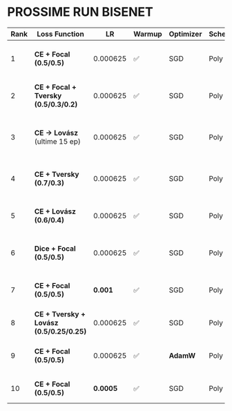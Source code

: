 # PROSSIME RUN BISENET

| Rank | Loss Function                             | LR         | Warmup | Optimizer | Scheduler  | Note sintetica                                                                    |
| ---- | ----------------------------------------- | ---------- | ------ | --------- | ---------- | --------------------------------------------------------------------------------- |
| 1    | **CE + Focal (0.5/0.5)**                  | 0.000625   | ✅      | SGD       | Poly (0.9) | Ottimo compromesso stabilità/improvement. Funziona bene con class imbalance       |
| 2    | **CE + Focal + Tversky (0.5/0.3/0.2)**    | 0.000625   | ✅      | SGD       | Poly       | Combinazione più promettente in assoluto. Richiede tuning, ma molto forte         |
| 3    | **CE → Lovász** (ultime 15 ep)            | 0.000625   | ✅      | SGD       | Poly       | Loss dinamica: punta dritta a massimizzare mIoU dopo stabilizzazione iniziale     |
| 4    | **CE + Tversky (0.7/0.3)**                | 0.000625   | ✅      | SGD       | Poly       | Versione migliorata della tua migliore run. Con warmup può salire ancora          |
| 5    | **CE + Lovász (0.6/0.4)**                 | 0.000625   | ✅      | SGD       | Poly       | Target diretto su mIoU. Buona in combinazione col warmup                          |
| 6    | **Dice + Focal (0.5/0.5)**                | 0.000625   | ✅      | SGD       | Poly       | Approccio alternativo senza CE, ottimo per provare altre metriche differenziabili |
| 7    | **CE + Focal (0.5/0.5)**                  | **0.001**  | ✅      | SGD       | Poly       | Come la #1 ma con lr leggermente più alto → per testare sensibilità               |
| 8    | **CE + Tversky + Lovász (0.5/0.25/0.25)** | 0.000625   | ✅      | SGD       | Poly       | Variante della tua run 3 più equilibrata nei pesi                                 |
| 9    | **CE + Focal (0.5/0.5)**                  | 0.000625   | ✅      | **AdamW** | Poly       | Solo per testare se AdamW migliora convergenza con stessa loss                    |
| 10   | **CE + Focal (0.5/0.5)**                  | **0.0005** | ✅      | SGD       | Poly       | Run a lr più bassa per stabilità se vedi oscillazioni                             |
